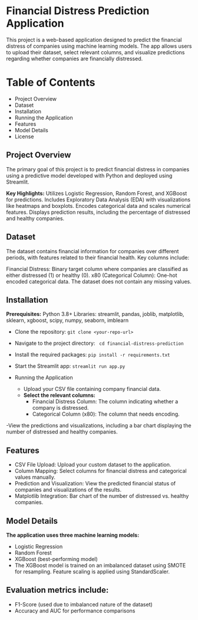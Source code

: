 # Financial Distress Prediction Application
This project is a web-based application designed to predict the financial distress of companies using machine learning models. The app allows users to upload their dataset, select relevant columns, and visualize predictions regarding whether companies are financially distressed.

# Table of Contents
- Project Overview
- Dataset
- Installation
- Running the Application
- Features
- Model Details
- License

## Project Overview
The primary goal of this project is to predict financial distress in companies using a predictive model developed with Python and deployed using Streamlit.

**Key Highlights:**
Utilizes Logistic Regression, Random Forest, and XGBoost for predictions.
Includes Exploratory Data Analysis (EDA) with visualizations like heatmaps and boxplots.
Encodes categorical data and scales numerical features.
Displays prediction results, including the percentage of distressed and healthy companies.

## Dataset
The dataset contains financial information for companies over different periods, with features related to their financial health. Key columns include:

Financial Distress: Binary target column where companies are classified as either distressed (1) or healthy (0).
x80 (Categorical Column): One-hot encoded categorical data.
The dataset does not contain any missing values.

## Installation
**Prerequisites:**
Python 3.8+
Libraries: streamlit, pandas, joblib, matplotlib, sklearn, xgboost, scipy, numpy, seaborn, imblearn

- Clone the repository:
`git clone <your-repo-url>`

- Navigate to the project directory:
` cd financial-distress-prediction`

- Install the required packages:
`pip install -r requirements.txt`

- Start the Streamlit app:
`streamlit run app.py`

- Running the Application
  - Upload your CSV file containing company financial data.
  - **Select the relevant columns:**
      - Financial Distress Column: The column indicating whether a company is distressed.
      - Categorical Column (x80): The column that needs encoding.

-View the predictions and visualizations, including a bar chart displaying the number of distressed and healthy companies.

## Features
- CSV File Upload: Upload your custom dataset to the application.
- Column Mapping: Select columns for financial distress and categorical values manually.
- Prediction and Visualization: View the predicted financial status of companies and visualizations of the results.
- Matplotlib Integration: Bar chart of the number of distressed vs. healthy companies.

## Model Details

**The application uses three machine learning models:**
- Logistic Regression
- Random Forest
- XGBoost (best-performing model)
- The XGBoost model is trained on an imbalanced dataset using SMOTE for resampling. Feature scaling is applied using StandardScaler.

## Evaluation metrics include:
- F1-Score (used due to imbalanced nature of the dataset)
- Accuracy and AUC for performance comparisons
